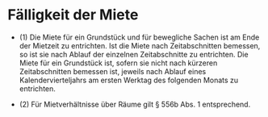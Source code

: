 # Fälligkeit der Miete

- (1) Die Miete für ein Grundstück und für bewegliche Sachen ist am Ende der Mietzeit zu entrichten. Ist die Miete nach Zeitabschnitten bemessen, so ist sie nach Ablauf der einzelnen Zeitabschnitte zu entrichten. Die Miete für ein Grundstück ist, sofern sie nicht nach kürzeren Zeitabschnitten bemessen ist, jeweils nach Ablauf eines Kalendervierteljahrs am ersten Werktag des folgenden Monats zu entrichten.

- (2) Für Mietverhältnisse über Räume gilt § 556b Abs. 1 entsprechend.

